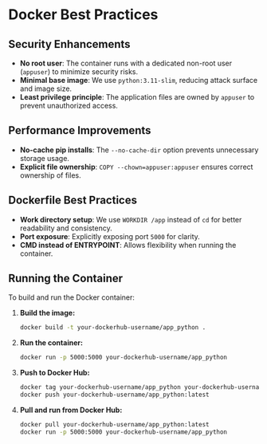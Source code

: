 # Docker Best Practices

## Security Enhancements
- **No root user**: The container runs with a dedicated non-root user (`appuser`) to minimize security risks.
- **Minimal base image**: We use `python:3.11-slim`, reducing attack surface and image size.
- **Least privilege principle**: The application files are owned by `appuser` to prevent unauthorized access.

## Performance Improvements
- **No-cache pip installs**: The `--no-cache-dir` option prevents unnecessary storage usage.
- **Explicit file ownership**: `COPY --chown=appuser:appuser` ensures correct ownership of files.

## Dockerfile Best Practices
- **Work directory setup**: We use `WORKDIR /app` instead of `cd` for better readability and consistency.
- **Port exposure**: Explicitly exposing port `5000` for clarity.
- **CMD instead of ENTRYPOINT**: Allows flexibility when running the container.

## Running the Container
To build and run the Docker container:

1. **Build the image:**
   ```bash
   docker build -t your-dockerhub-username/app_python .
   ```

2. **Run the container:**
   ```bash
   docker run -p 5000:5000 your-dockerhub-username/app_python
   ```

3. **Push to Docker Hub:**
   ```bash
   docker tag your-dockerhub-username/app_python your-dockerhub-username/app_python:latest
   docker push your-dockerhub-username/app_python:latest
   ```

4. **Pull and run from Docker Hub:**
   ```bash
   docker pull your-dockerhub-username/app_python:latest
   docker run -p 5000:5000 your-dockerhub-username/app_python
   ```


